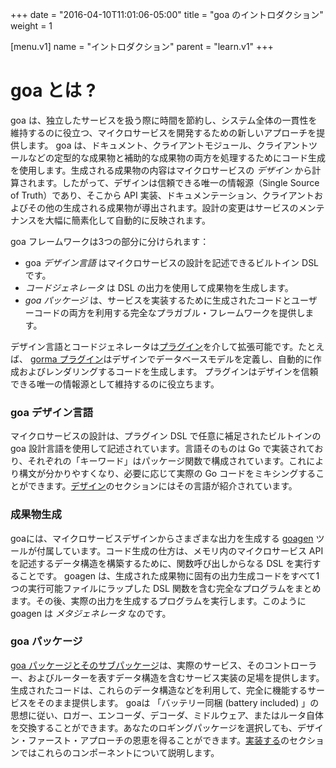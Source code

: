 +++
date = "2016-04-10T11:01:06-05:00" 
title = "goa のイントロダクション"
weight = 1

[menu.v1]
name = "イントロダクション"
parent = "learn.v1"
+++

# goa とは ?

goa は、独立したサービスを扱う際に時間を節約し、システム全体の一貫性を維持するのに役立つ、マイクロサービスを開発するための新しいアプローチを提供します。 goa は、ドキュメント、クライアントモジュール、クライアントツールなどの定型的な成果物と補助的な成果物の両方を処理するためにコード生成を使用します。生成される成果物の内容はマイクロサービスの *デザイン* から計算されます。したがって、デザインは信頼できる唯一の情報源（Single Source of Truth）であり、そこから API 実装、ドキュメンテーション、クライアントおよびその他の生成される成果物が導出されます。設計の変更はサービスのメンテナンスを大幅に簡素化して自動的に反映されます。

goa フレームワークは3つの部分に分けられます：

* goa *デザイン言語* はマイクロサービスの設計を記述できるビルトイン DSL です。
* *コードジェネレータ* は DSL の出力を使用して成果物を生成します。
* *goa パッケージ* は、サービスを実装するために生成されたコードとユーザーコードの両方を利用する完全なプラガブル・フレームワークを提供します。

デザイン言語とコードジェネレータは[プラグイン](/ja/v1/extend/)を介して拡張可能です。たとえば、 [gorma プラグイン](/ja/v1/extend/gorma/)はデザインでデータベースモデルを定義し、自動的に作成およびレンダリングするコードを生成します。 プラグインはデザインを信頼できる唯一の情報源として維持するのに役立ちます。

### goa デザイン言語

マイクロサービスの設計は、プラグイン DSL で任意に補足されたビルトインの goa 設計言語を使用して記述されています。言語そのものは Go で実装されており、それぞれの「キーワード」はパッケージ関数で構成されています。これにより構文が分かりやすくなり、必要に応じて実際の Go コードをミキシングすることができます。[デザイン](/ja/v1/design/)のセクションにはその言語が紹介されています。

### 成果物生成

goaには、マイクロサービスデザインからさまざまな出力を生成する [goagen](/ja/v1/implement/goagen/) ツールが付属しています。コード生成の仕方は、メモリ内のマイクロサービス API を記述するデータ構造を構築するために、関数呼び出しからなる DSL を実行することです。 goagen は、生成された成果物に固有の出力生成コードをすべて1つの実行可能ファイルにラップした DSL 関数を含む完全なプログラムをまとめます。その後、実際の出力を生成するプログラムを実行します。このように goagen は *メタジェネレータ* なのです。

### goa パッケージ

[goa パッケージとそのサブパッケージ](/v1/reference/)は、実際のサービス、そのコントローラー、およびルーターを表すデータ構造を含むサービス実装の足場を提供します。生成されたコードは、これらのデータ構造などを利用して、完全に機能するサービスをそのまま提供します。 goaは 「バッテリー同梱 (battery included) 」の思想に従い、ロガー、エンコーダ、デコーダ、ミドルウェア、またはルータ自体を交換することができます。あなたのロギングパッケージを選択しても、デザイン・ファースト・アプローチの恩恵を得ることができます。[実装する](/ja/v1/implement/)のセクションではこれらのコンポーネントについて説明します。
